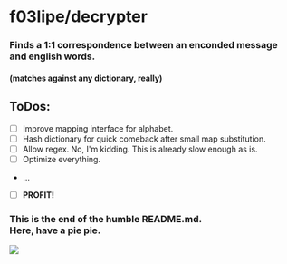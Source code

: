 # f03lipe/decrypter

### Finds a 1:1 correspondence between an enconded message and english words.<br>
#### (matches against any dictionary, really)

## ToDos:
- [ ] Improve mapping interface for alphabet.
- [ ] Hash dictionary for quick comeback after small map substitution.
- [ ] Allow regex. No, I'm kidding. This is already slow enough as is.
- [ ] Optimize everything.
- ...
- [ ] **PROFIT!**

### This is the end of the humble README.md.<br> Here, have a pie pie.
![](http://i.imgur.com/euIX5cu.png)
